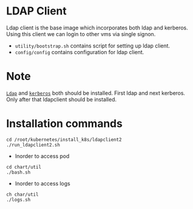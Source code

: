 # LDAP Client

Ldap client is the base image which incorporates both ldap and kerberos. Using this client we can
login to other vms via single signon.
- `utility/bootstrap.sh` contains script for setting up ldap client.
- `config/config` contains configuration for ldap client.

# Note
[`Ldap`](https://github.com/sumitmaji/kubernetes/tree/master/install_k8s/ldap)
and [`kerberos`](https://github.com/sumitmaji/kubernetes/tree/master/install_k8s/kerberos)
both should be installed. First ldap and next kerberos. Only after that ldapclient should be
installed.

# Installation commands

```console
cd /root/kubernetes/install_k8s/ldapclient2
./run_ldapclient2.sh
```

- Inorder to access pod
```console
cd chart/util
./bash.sh
```

- Inorder to access logs
```console
ch char/util
./logs.sh
```